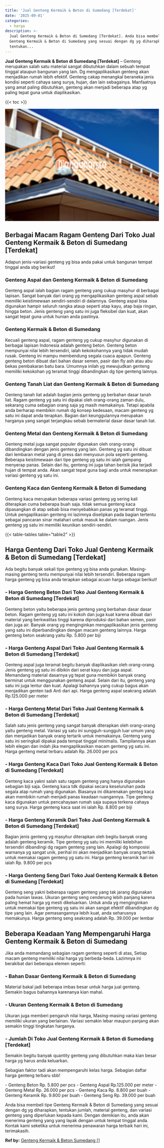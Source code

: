 ```yaml
---
title: 'Jual Genteng Kermaik & Beton di Sumedang [Terdekat]'
date: '2025-09-01'
categories:
  - harga
description: >-
  Jual Genteng Kermaik & Beton di Sumedang [Terdekat]. Anda bisa membeli tipe
  Genteng Kermaik & Beton di Sumedang yang sesuai dengan dg yg diharapkan,
  tentukan...
---
```


**Jual Genteng Kermaik & Beton di Sumedang \[Terdekat\]** – Genteng merupakan salah satu material sangat dibutuhkan dalam sebuah tempat tinggal ataupun bangunan yang lain. Dg mengaplikasikan genteng akan menjadikan rumah lebih efektif. Genteng cakap menangkal beraneka jenis kondisi seperti cahaya sang surya, hujan, dan lain sebagainya. Manfaatnya yang amat paling dibutuhkan, genteng akan menjadi beberapa atap yg paling tepat guna untuk diaplikasikan.

{{< toc >}}

![Jual Genteng Kermaik & Beton di Sumedang [Terdekat]](/images/genteng-minimalis-murah03.png)

## Berbagai Macam Ragam Genteng Dari Toko Jual Genteng Kermaik & Beton di Sumedang \[Terdekat\]

Adapun jenis-variasi genteng yg bisa anda pakai untuk bangunan tempat tinggal anda sbg berikut!

### Genteng Aspal dan Genteng Kermaik & Beton di Sumedang

Genteng aspal ialah bagian ragam genteng yang cukup masyhur di berbagai lapisan. Sangat banyak dari orang yg mengaplikasikan genteng aspal sebab memiliki keistimewaan sendiri-sendiri di dalamnya. Genteng aspal bisa digunakan hampir seluruh rangka ataup seperti atap kayu, atap baja ringan, hingga beton. Jenis genteng yang satu ini juga fleksibel dan kuat, akan sangat tepat guna untuk hunian anda pastinya.

### Genteng Kermaik & Beton di Sumedang

Kecuali genteng aspal, ragam genteng yg cukup masyhur digunakan di berbagai lapisan Indonesia adalah genteng beton. Genteng beton mempunyai nilai lebih tersendiri, ialah kekokohannya yang tidak mudah rusak. Genteng ini mampu membendung segala cuaca apapun. Genteng genteng beton dibuat dari bahan dasar semen, pasir dan fly ash atau abu bekas pembakaran batu bara. Umumnya inilah yg mewujudkan genteng memiliki kekokohan yg teramat tinggi dibandingkan dg tipe genteng lainnya.

### Genteng Tanah Liat dan Genteng Kermaik & Beton di Sumedang

Genteng tanah liat adalah bagian jenis genteng yg berbahan dasar tanah liat. Ragam genteng yg satu ini dipakai oleh orang-orang zaman dulu, sekarang cuma sebagian orang saja yg masih memakainya. Tetapi apabila anda berharap membikin rumah dg konsep kedesaan, macam genteng yg satu ini dapat anda terapkan. Bagian dari keunggulannya merupakan harganya yang sangat terjangkau sebab bermaterial dasar dasar tanah liat.

### Genteng Metal dan Genteng Kermaik & Beton di Sumedang

Genteng metal juga sangat populer digunakan oleh orang-orang dibandingkan dengan jenis genteng yang lain. Genteng yg satu ini dibuat dari lembaran metal yang di press dan menyusun pola seperti genteng. Beberapa keistimewaan dari tipe genteng yg satu ini ialah gampang menyerap panas. Selain dari itu, genteng ini juga tahan berisik jika terjadi hujan di tempat anda. Akan sangat tepat guna bagi anda untuk menerapkan variasi genteng yg satu ini.

### Genteng Kaca dan Genteng Kermaik & Beton di Sumedang

Genteng kaca merupakan beberapa variasi genteng yg sering kali diterapkan cuma beberapa buah saja. tidak semua genteng kaca dipasangkan di atap sebab bisa menyebabkan panas yg teramat tinggi. Untuk pengaplikasian genteng ini lazimnya diselipkan pada bagian tertentu sebagai pancaran sinar matahari untuk masuk ke dalam ruangan. Jenis genteng yg satu ini memiliki keunikan sendiri-sendiri.

{{< table-tables table="table2" >}}

## Harga Genteng Dari Toko Jual Genteng Kermaik & Beton di Sumedang \[Terdekat\]

Ada begitu banyak sekali tipe genteng yg bisa anda gunakan. Masing-masing genteng tentu mempunyai nilai lebih tersendiri. Beberapa ragam harga genteng yg bisa anda terapkan sebagai acuan harga sebagai berikut!

### \- Harga Genteng Beton Dari Toko Jual Genteng Kermaik & Beton di Sumedang \[Terdekat\]

Genteng beton yaitu beberapa jenis genteng yang berbahan dasar dasar beton. Ragam genteng yg satu ini kokoh dan juga kuat karena dibuat dari material yang berkwalitas tinggi karena diproduksi dari bahan semen, pasir dan juga air. Banyak orang yg menginginkan mengaplikasikan jenis genteng yang satu ini diperbandingkan dengan macam genteng lainnya. Harga genteng beton seakrang yaitu Rp. 5.800 per biji

### \- Harga Genteng Aspal Dari Toko Jual Genteng Kermaik & Beton di Sumedang \[Terdekat\]

Genteng aspal juga teramat begitu banyak diaplikasikan oleh orang-orang. Jenis genteng yg satu ini dibikin dari serat kayu dan juga aspal. Memandang material dasarnya yg tepat guna membikin banyak orang berminat untuk menggunakan genteng aspal. Selain dari itu, genteng yang satu ini juga lentur dan kuat. Apalagi bahannya yang cukup bagus akan menjadikan genten tadi Anti dari api. Harga genteng aspal seakrang adalah Rp.125.000 per meter

### \- Harga Genteng Metal Dari Toko Jual Genteng Kermaik & Beton di Sumedang \[Terdekat\]

Salah satu jenis genteng yang sangat banyak diterapkan oleh orang-orang yaitu genteng metal. Variasi yg satu ini sungguh-sungguh luar umum yang dan menjadikan banyak orang tertarik untuk memakainya. Genteng yang satu ini seringkali dipakai pada tempat tinggal minimalis. Tampilannya akan lebih elegan dan indah jika mengaplikasikan macam genteng yg satu ini. Harga genteng metal terbaru adalah Rp. 26.000 per pcs

### \- Harga Genteng Kaca Dari Toko Jual Genteng Kermaik & Beton di Sumedang \[Terdekat\]

Genteng kaca yakni salah satu ragam genteng yang hanya digunakan sebagian biji saja. Genteng kaca tdk dipakai secara keseluruhan pada segala atap rumah yang digunakan. Biasanya ini dikarenakan genteg kaca akan membikin rumah menjadi panas keadaan ruangannya. Tipe genteng kaca digunakan untuk pencahayaan rumah saja supaya terkena cahaya sang surya. Harga genteng kaca saat ini ialah Rp. 8.800 per biji

### \- Harga Genteng Keramik Dari Toko Jual Genteng Kermaik & Beton di Sumedang \[Terdekat\]

Bagian jenis genteng yg masyhur diterapkan oleh begitu banyak orang adalah genteng keramik. Tipe genteng yg satu ini memiliki kelebihan tersendiri dibandingi dg ragam genteng yang lain. Apalagi dg komposisi warnanya yg sangat unik, perihal ini akan menjadikan banyak orang tertaik untuk memakai ragam genteng yg satu ini. Harga genteng keramik hari ini ialah Rp. 9.800 per pcs

### \- Harga Genteng Seng Dari Toko Jual Genteng Kermaik & Beton di Sumedang \[Terdekat\]

Genteng seng yakni beberapa ragam genteng yang tak jarang digunakan pada hunian lawas. Ukuran genteng seng cenderung lebih panjang karena paling hemat harga yg mesti dikeluarkan. Untuk anda yg menginginkan untuk memakai tipe genteng yg satu ini akan sangat efektif dibandingkan dg tipe yang lain. Agar pemasangannya lebih kuat, anda seharusnya memakunya. Harga genteng seng seakrang adalah Rp. 39.000 per lembar

## Beberapa Keadaan Yang Mempengaruhi Harga Genteng Kermaik & Beton di Sumedang

Jika anda memandang sebagian ragam genteng seperti di atas, Setiap macam genteng memiliki nilai harga yg berbeda-beda. Lazimnya ini berakibat dari beberapa elemen seperti:

### \- Bahan Dasar Genteng Kermaik & Beton di Sumedang

Material bakal jadi beberapa imbas besar untuk harga jual genteng. Semakin bagus bahannya karenanya kian mahal.

### \- Ukuran Genteng Kermaik & Beton di Sumedang

Ukuran juga memberi pengaruh nilai harga, Masing-masing variasi genteng memiliki ukuran yang berlainan. Variasi semakin lebar maupun panjang akan semakin tinggi tingkatan harganya.

### \- Jumlah Di Toko Jual Genteng Kermaik & Beton di Sumedang \[Terdekat\]

Semakin begitu banyak quantity genteng yang dibutuhkan maka kian besar harga yg harus anda keluarkan.

Sebagian faktor tadi akan mempengaruhi kelas harga. Sebagian daftar harga genteng terbaru sbb!

\- Genteng Beton Rp. 5.800 per pcs - Genteng Aspal Rp.125.000 per meter - Genteng Metal Rp. 26.000 per pcs - Genteng Kaca Rp. 8.800 per buah - Genteng Keramik Rp. 9.800 per buah - Genteng Seng Rp. 39.000 per buah

Anda bisa membeli tipe Genteng Kermaik & Beton di Sumedang yang sesuai dengan dg yg diharapkan, tentukan jumlah, material genteng, dan variasi genteng yang diperlukan kepada kami. Dengan demikian itu, anda akan menerima genteng yang yang layak dengan untuk tempat tinggal anda. Kontak kami seketika untuk menerima penawaran harga terbaik hari ini, terimakasih.

**Ref by:**  [Genteng Kermaik & Beton  Sumedang []](https://id.wikipedia.org/wiki/Genteng)
